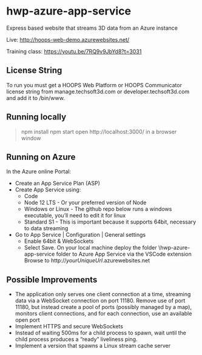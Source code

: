 # hwp-azure-app-service
Express based website that streams 3D data from an Azure instance

Live: http://hoops-web-demo.azurewebsites.net/

Training class: https://youtu.be/7RQ9v9JbYd8?t=3031

## License String
To run you must get a HOOPS Web Platform or HOOPS Communicator license string from manage.techsoft3d.com or developer.techsoft3d.com and add it to /bin/www.

## Running locally
> npm install
> npm start
open http://localhost:3000/ in a browser window

## Running on Azure
In the Azure online Portal:
- Create an App Service Plan (ASP)
- Create App Service using:
  - Code
  - Node 12 LTS - Or your preferred version of Node
  - Windows or Linux - The github repo below runs a windows executable, you’ll need to edit it for linux
  - Standard S1 - This is important because it supports 64bit, necessary to data streaming
- Go to App Service | Configuration | General settings
  - Enable 64bit & WebSockets
  - Select Save.
On your local machine deploy the folder \hwp-azure-app-service folder to Azure App Service via the VSCode extension
Browse to http://*yourUniqueUrl*.azurewebsites.net

## Possible Improvements
- The application only serves one client connection at a time, streaming data via a WebSocket connection on port 11180. Remove use of port 11180, but instead create a pool of ports (possibly managed by a map), monitors client connections, and for each connection, use an available open port
- Implement HTTPS and secure WebSockets
- Instead of waiting 500ms for a child process to spawn, wait until the child process produces a “ready” liveliness ping.
- Implement a version that spawns a Linux stream cache server
